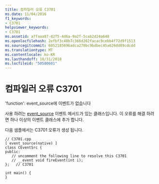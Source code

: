 ```yaml
---
title: 컴파일러 오류 C3701
ms.date: 11/04/2016
f1_keywords:
- C3701
helpviewer_keywords:
- C3701
ms.assetid: a7faaa87-d2f5-4d6a-9a2f-5cab2d24a648
ms.openlocfilehash: 2efbf3c48b7c366d262facac9cebb4f72d9f1513
ms.sourcegitcommit: 6052185696adca270bc9bdbec45a626dd89cdcdd
ms.translationtype: MT
ms.contentlocale: ko-KR
ms.lasthandoff: 10/31/2018
ms.locfileid: "50580601"
---
```

# <a name="compiler-error-c3701"></a>컴파일러 오류 C3701

'function': event_source에 이벤트가 없습니다

사용 하려는 [event_source](../../windows/event-source.md) 이벤트 메서드가 있는 클래스입니다. 이 오류를 해결 하려면 하나 이상의 이벤트 클래스에 추가 합니다.

다음 샘플에서는 C3701 오류가 생성 됩니다.

```
// C3701.cpp
[ event_source(native) ]
class CEventSrc {
public:
   // uncomment the following line to resolve this C3701
   // __event void fireEvent(int i);
};   // C3701

int main() {
}
```